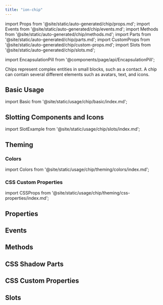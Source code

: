 ```yaml
---
title: "ion-chip"
---
```

import Props from '@site/static/auto-generated/chip/props.md';
import Events from '@site/static/auto-generated/chip/events.md';
import Methods from '@site/static/auto-generated/chip/methods.md';
import Parts from '@site/static/auto-generated/chip/parts.md';
import CustomProps from '@site/static/auto-generated/chip/custom-props.md';
import Slots from '@site/static/auto-generated/chip/slots.md';

<head>
  <title>ion-chip:  Name, Text, Icon and Avatar for Ionic Framework Apps</title>
  <meta name="description" content="ion-chips represent complex entities in small blocks, such as a contact. A chip can contain several different elements such as names, avatars, text, and icons." />
</head>

import EncapsulationPill from '@components/page/api/EncapsulationPill';

<EncapsulationPill type="shadow" />

Chips represent complex entities in small blocks, such as a contact. A chip can contain several different elements such as avatars, text, and icons.

## Basic Usage

import Basic from '@site/static/usage/chip/basic/index.md';

<Basic />

## Slotting Components and Icons

import SlotExample from '@site/static/usage/chip/slots/index.md';

<SlotExample />

## Theming

### Colors

import Colors from '@site/static/usage/chip/theming/colors/index.md';

<Colors />

### CSS Custom Properties

import CSSProps from '@site/static/usage/chip/theming/css-properties/index.md';

<CSSProps />

## Properties
<Props />

## Events
<Events />

## Methods
<Methods />

## CSS Shadow Parts
<Parts />

## CSS Custom Properties
<CustomProps />

## Slots
<Slots />
